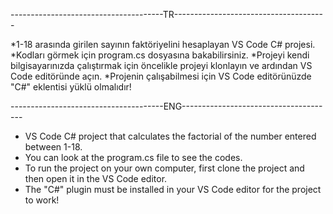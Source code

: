 --------------------------------------TR--------------------------------------

*1-18 arasında girilen sayının faktöriyelini hesaplayan VS Code C# projesi.
*Kodları görmek için program.cs dosyasına bakabilirsiniz.
*Projeyi kendi bilgisayarınızda çalıştırmak için öncelikle projeyi klonlayın ve ardından VS Code editöründe açın.
*Projenin çalışabilmesi için VS Code editörünüzde "C#" eklentisi yüklü olmalıdır!

--------------------------------------ENG--------------------------------------

* VS Code C# project that calculates the factorial of the number entered between 1-18.
* You can look at the program.cs file to see the codes.
* To run the project on your own computer, first clone the project and then open it in the VS Code editor.
* The "C#" plugin must be installed in your VS Code editor for the project to work!
